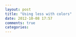 ```yaml
---
layout: post
title: "Using less with colors"
date: 2012-10-08 17:57
comments: true
categories: 
---
```

